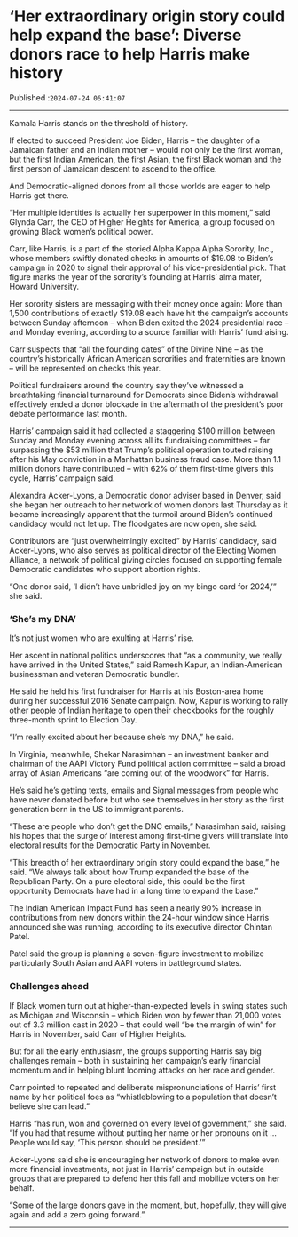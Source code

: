 # ‘Her extraordinary origin story could help expand the base’: Diverse donors race to help Harris make history

Published :`2024-07-24 06:41:07`

---

Kamala Harris stands on the threshold of history.

If elected to succeed President Joe Biden, Harris – the daughter of a Jamaican father and an Indian mother – would not only be the first woman, but the first Indian American, the first Asian, the first Black woman and the first person of Jamaican descent to ascend to the office.

And Democratic-aligned donors from all those worlds are eager to help Harris get there.

“Her multiple identities is actually her superpower in this moment,” said Glynda Carr, the CEO of Higher Heights for America, a group focused on growing Black women’s political power.

Carr, like Harris, is a part of the storied Alpha Kappa Alpha Sorority, Inc., whose members swiftly donated checks in amounts of $19.08 to Biden’s campaign in 2020 to signal their approval of his vice-presidential pick. That figure marks the year of the sorority’s founding at Harris’ alma mater, Howard University.

Her sorority sisters are messaging with their money once again: More than 1,500 contributions of exactly $19.08 each have hit the campaign’s accounts between Sunday afternoon – when Biden exited the 2024 presidential race – and Monday evening, according to a source familiar with Harris’ fundraising.

Carr suspects that “all the founding dates” of the Divine Nine – as the country’s historically African American sororities and fraternities are known – will be represented on checks this year.

Political fundraisers around the country say they’ve witnessed a breathtaking financial turnaround for Democrats since Biden’s withdrawal effectively ended a donor blockade in the aftermath of the president’s poor debate performance last month.

Harris’ campaign said it had collected a staggering $100 million between Sunday and Monday evening across all its fundraising committees – far surpassing the $53 million that Trump’s political operation touted raising after his May conviction in a Manhattan business fraud case. More than 1.1 million donors have contributed – with 62% of them first-time givers this cycle, Harris’ campaign said.

Alexandra Acker-Lyons, a Democratic donor adviser based in Denver, said she began her outreach to her network of women donors last Thursday as it became increasingly apparent that the turmoil around Biden’s continued candidacy would not let up. The floodgates are now open, she said.

Contributors are “just overwhelmingly excited” by Harris’ candidacy, said Acker-Lyons, who also serves as political director of the Electing Women Alliance, a network of political giving circles focused on supporting female Democratic candidates who support abortion rights.

“One donor said, ‘I didn’t have unbridled joy on my bingo card for 2024,’” she said.

### ‘She’s my DNA’

It’s not just women who are exulting at Harris’ rise.

Her ascent in national politics underscores that “as a community, we really have arrived in the United States,” said Ramesh Kapur, an Indian-American businessman and veteran Democratic bundler.

He said he held his first fundraiser for Harris at his Boston-area home during her successful 2016 Senate campaign. Now, Kapur is working to rally other people of Indian heritage to open their checkbooks for the roughly three-month sprint to Election Day.

“I’m really excited about her because she’s my DNA,” he said.

In Virginia, meanwhile, Shekar Narasimhan – an investment banker and chairman of the AAPI Victory Fund political action committee – said a broad array of Asian Americans “are coming out of the woodwork” for Harris.

He’s said he’s getting texts, emails and Signal messages from people who have never donated before but who see themselves in her story as the first generation born in the US to immigrant parents.

“These are people who don’t get the DNC emails,” Narasimhan said, raising his hopes that the surge of interest among first-time givers will translate into electoral results for the Democratic Party in November.

“This breadth of her extraordinary origin story could expand the base,” he said. “We always talk about how Trump expanded the base of the Republican Party. On a pure electoral side, this could be the first opportunity Democrats have had in a long time to expand the base.”

The Indian American Impact Fund has seen a nearly 90% increase in contributions from new donors within the 24-hour window since Harris announced she was running, according to its executive director Chintan Patel.

Patel said the group is planning a seven-figure investment to mobilize particularly South Asian and AAPI voters in battleground states.

### Challenges ahead

If Black women turn out at higher-than-expected levels in swing states such as Michigan and Wisconsin – which Biden won by fewer than 21,000 votes out of 3.3 million cast in 2020 – that could well “be the margin of win” for Harris in November, said Carr of Higher Heights.

But for all the early enthusiasm, the groups supporting Harris say big challenges remain – both in sustaining her campaign’s early financial momentum and in helping blunt looming attacks on her race and gender.

Carr pointed to repeated and deliberate mispronunciations of Harris’ first name by her political foes as “whistleblowing to a population that doesn’t believe she can lead.”

Harris “has run, won and governed on every level of government,” she said. “If you had that resume without putting her name or her pronouns on it … People would say, ‘This person should be president.’”

Acker-Lyons said she is encouraging her network of donors to make even more financial investments, not just in Harris’ campaign but in outside groups that are prepared to defend her this fall and mobilize voters on her behalf.

“Some of the large donors gave in the moment, but, hopefully, they will give again and add a zero going forward.”

---

